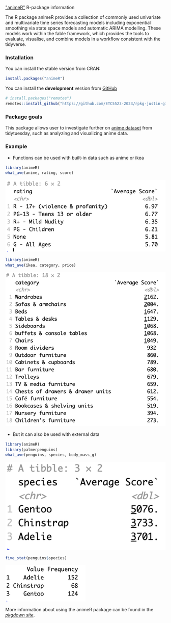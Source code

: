 



["animeR"](https://github.com/ETC5523-2023/rpkg-justin-git01) R-package information

The R package animeR provides a collection of commonly used univariate and multivariate time series forecasting models including exponential smoothing via state space models and automatic ARIMA modelling. These models work within the fable framework, which provides the tools to evaluate, visualise, and combine models in a workflow consistent with the tidyverse.

### Installation

You can install the stable version from CRAN:

```r
install.packages("animeR")
```

You can install the **development** version from [GitHub](https://github.com/ETC5523-2023/rpkg-justin-git01)

``` r
# install.packages("remotes")
remotes::install_github("https://github.com/ETC5523-2023/rpkg-justin-git01")
```

### Package goals
This package allows user to investigate further on [anime dataset](https://github.com/rfordatascience/tidytuesday/tree/master/data/2019/2019-04-23) from tidytuesday, such as analyzing and visualizing anime data.

### Example

* Functions can be used with built-in data such as anime or ikea
``` r
library(animeR)
what_ave(anime, rating, score)
```

<img src="man/figures/img1.png" width="100%" height = "50%"/>

```r
library(animeR)
what_ave(ikea, category, price)
```

<img src="man/figures/img2.png" width="100%" height = "50%"/>

* But it can also be used with external data

```r
library(animeR)
library(palmerpenguins)
what_ave(penguins, species, body_mass_g)
```

<img src="man/figures/img3.png" width="100%" height = "50%"/>

```r
five_stat(penguins$species)
```

<img src="man/figures/img4.png" width="50%" height = "50%"/>

More information about using the animeR package can be found in the [*pkgdown site*](https://rpackage-animer.netlify.app/).
